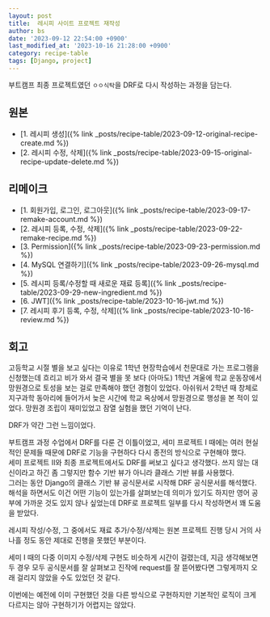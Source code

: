 ```yaml
---
layout: post
title:  레시피 사이트 프로젝트 재작성
author: bs
date: '2023-09-12 22:54:00 +0900'
last_modified_at: '2023-10-16 21:28:00 +0900'
category: recipe-table
tags: [Django, project]
---
```


부트캠프 최종 프로젝트였던 `ㅇㅇ식탁`을 DRF로 다시 작성하는 과정을 담는다.

## 원본
- [1. 레시피 생성]({% link _posts/recipe-table/2023-09-12-original-recipe-create.md %})
- [2. 레시피 수정, 삭제]({% link _posts/recipe-table/2023-09-15-original-recipe-update-delete.md %})

## 리메이크
- [1. 회원가입, 로그인, 로그아웃]({% link _posts/recipe-table/2023-09-17-remake-account.md %})
- [2. 레시피 등록, 수정, 삭제]({% link _posts/recipe-table/2023-09-22-remake-recipe.md %})
- [3. Permission]({% link _posts/recipe-table/2023-09-23-permission.md %})
- [4. MySQL 연결하기]({% link _posts/recipe-table/2023-09-26-mysql.md %})
- [5. 레시피 등록/수정할 때 새로운 재료 등록]({% link _posts/recipe-table/2023-09-29-new-ingredient.md %})
- [6. JWT]({% link _posts/recipe-table/2023-10-16-jwt.md %})
- [7. 레시피 후기 등록, 수정, 삭제]({% link _posts/recipe-table/2023-10-16-review.md %})

## 회고
고등학교 시절 별을 보고 싶다는 이유로 1학년 현장학습에서 천문대로 가는 프로그램을 신청했는데 흐리고 비가 와서 결국 별을 못 보다 (아마도) 1학년 겨울에 학교 운동장에서 망원경으로 토성을 보는 걸로 만족해야 했던 경험이 있었다. 아쉬워서 2학년 때 창체로 지구과학 동아리에 들어가서 늦은 시간에 학교 옥상에서 망원경으로 행성을 본 적이 있었다. 망원경 조립이 재미있었고 잠열 실험을 했던 기억이 난다.

DRF가 약간 그런 느낌이었다.

부트캠프 과정 수업에서 DRF를 다룬 건 이틀이었고, 세미 프로젝트 I 때에는 여러 현실적인 문제들 때문에 DRF로 기능을 구현하다 다시 종전의 방식으로 구현해야 했다.<br>
세미 프로젝트 II와 최종 프로젝트에서도 DRF를 써보고 싶다고 생각했다. 쓰지 않는 대신이라고 하긴 좀 그렇지만 함수 기반 뷰가 아니라 클래스 기반 뷰를 사용했다.<br>
그러는 동안 Django의 클래스 기반 뷰 공식문서로 시작해 DRF 공식문서를 해석했다.<br>
해석을 하면서도 이건 어떤 기능이 있는가를 살펴보는데 의미가 있기도 하지만 영어 공부에 가까운 것도 있지 않나 싶었는데 DRF로 프로젝트 일부를 다시 작성하면서 꽤 도움을 받았다.

레시피 작성/수정, 그 중에서도 재료 추가/수정/삭제는 원본 프로젝트 진행 당시 거의 사나흘 정도 동안 제대로 진행을 못했던 부분이다.

세미 I 때의 다중 이미지 수정/삭제 구현도 비슷하게 시간이 걸렸는데, 지금 생각해보면 두 경우 모두 공식문서를 잘 살펴보고 진작에 request를 잘 뜯어봤다면 그렇게까지 오래 걸리지 않았을 수도 있었던 것 같다.

이번에는 예전에 이미 구현했던 것을 다른 방식으로 구현하지만 기본적인 로직이 크게 다르지는 않아 구현하기가 어렵지는 않았다.
